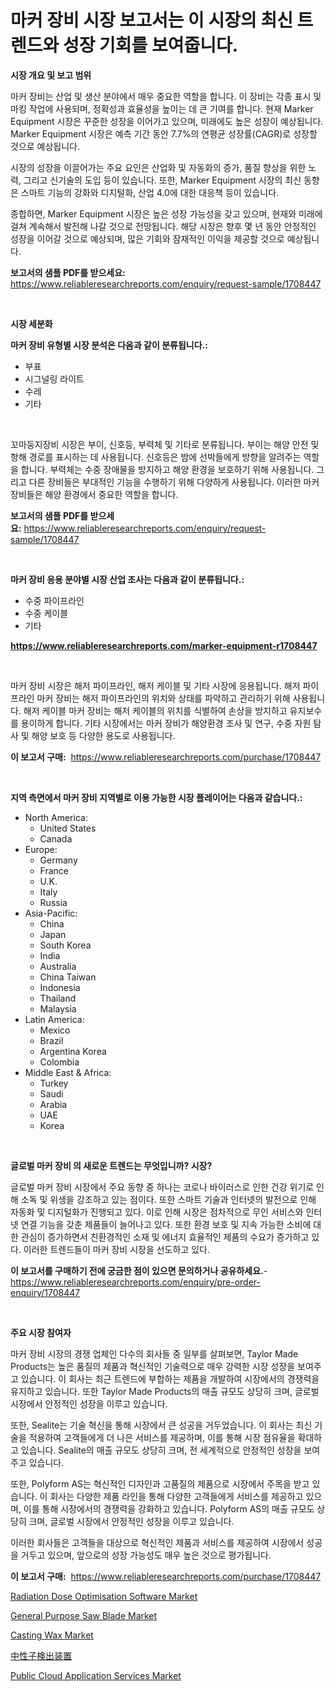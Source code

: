 <p><h1>마커 장비 시장 보고서는 이 시장의 최신 트렌드와 성장 기회를 보여줍니다.</h1></p><p><strong>시장 개요 및 보고 범위</strong></p>
<p><p>마커 장비는 산업 및 생산 분야에서 매우 중요한 역할을 합니다. 이 장비는 각종 표시 및 마킹 작업에 사용되며, 정확성과 효율성을 높이는 데 큰 기여를 합니다. 현재 Marker Equipment 시장은 꾸준한 성장을 이어가고 있으며, 미래에도 높은 성장이 예상됩니다. Marker Equipment 시장은 예측 기간 동안 7.7%의 연평균 성장률(CAGR)로 성장할 것으로 예상됩니다.</p><p>시장의 성장을 이끌어가는 주요 요인은 산업화 및 자동화의 증가, 품질 향상을 위한 노력, 그리고 신기술의 도입 등이 있습니다. 또한, Marker Equipment 시장의 최신 동향은 스마트 기능의 강화와 디지털화, 산업 4.0에 대한 대응책 등이 있습니다.</p><p>종합하면, Marker Equipment 시장은 높은 성장 가능성을 갖고 있으며, 현재와 미래에 걸쳐 계속해서 발전해 나갈 것으로 전망됩니다. 해당 시장은 향후 몇 년 동안 안정적인 성장을 이어갈 것으로 예상되며, 많은 기회와 잠재적인 이익을 제공할 것으로 예상됩니다.</p></p>
<p><strong>보고서의 샘플 PDF를 받으세요:</strong> <a href="https://www.reliableresearchreports.com/enquiry/request-sample/1708447">https://www.reliableresearchreports.com/enquiry/request-sample/1708447</a></p>
<p>&nbsp;</p>
<p><strong>시장 세분화</strong></p>
<p><strong>마커 장비 유형별 시장 분석은 다음과 같이 분류됩니다.:</strong></p>
<p><ul><li>부표</li><li>시그널링 라이트</li><li>수레</li><li>기타</li></ul></p>
<p>&nbsp;</p>
<p><p>꼬마둥지장비 시장은 부이, 신호등, 부력체 및 기타로 분류됩니다. 부이는 해양 안전 및 항해 경로를 표시하는 데 사용됩니다. 신호등은 밤에 선박들에게 방향을 알려주는 역할을 합니다. 부력체는 수중 장애물을 방지하고 해양 환경을 보호하기 위해 사용됩니다. 그리고 다른 장비들은 부대적인 기능을 수행하기 위해 다양하게 사용됩니다. 이러한 마커 장비들은 해양 환경에서 중요한 역할을 합니다.</p></p>
<p><strong>보고서의 샘플 PDF를 받으세요:</strong>&nbsp;<a href="https://www.reliableresearchreports.com/enquiry/request-sample/1708447">https://www.reliableresearchreports.com/enquiry/request-sample/1708447</a></p>
<p>&nbsp;</p>
<p><strong> 마커 장비 응용 분야별 시장 산업 조사는 다음과 같이 분류됩니다.:</strong></p>
<p><ul><li>수중 파이프라인</li><li>수중 케이블</li><li>기타</li></ul></p>
<p><strong><a href="https://www.reliableresearchreports.com/marker-equipment-r1708447">https://www.reliableresearchreports.com/marker-equipment-r1708447</a></strong></p>
<p>&nbsp;</p>
<p><p>마커 장비 시장은 해저 파이프라인, 해저 케이블 및 기타 시장에 응용됩니다. 해저 파이프라인 마커 장비는 해저 파이프라인의 위치와 상태를 파악하고 관리하기 위해 사용됩니다. 해저 케이블 마커 장비는 해저 케이블의 위치를 식별하여 손상을 방지하고 유지보수를 용이하게 합니다. 기타 시장에서는 마커 장비가 해양환경 조사 및 연구, 수중 자원 탐사 및 해양 보호 등 다양한 용도로 사용됩니다.</p></p>
<p><strong>이 보고서 구매:</strong>&nbsp; <a href="https://www.reliableresearchreports.com/purchase/1708447">https://www.reliableresearchreports.com/purchase/1708447</a></p>
<p>&nbsp;</p>
<p><strong>지역 측면에서 마커 장비 지역별로 이용 가능한 시장 플레이어는 다음과 같습니다.:</strong></p>
<p><ul>
    <li>
        North America:
        <ul>
            <li>United States</li>
            <li>Canada</li>
        </ul>
    </li>
    <li>
        Europe:
        <ul>
            <li>Germany</li>
            <li>France</li>
            <li>U.K.</li>
            <li>Italy</li>
            <li>Russia</li>
        </ul>
    </li>
    <li>
        Asia-Pacific:
        <ul>
            <li>China</li>
            <li>Japan</li>
            <li>South Korea</li>
            <li>India</li>
            <li>Australia</li>
            <li>China Taiwan</li>
            <li>Indonesia</li>
            <li>Thailand</li>
            <li>Malaysia</li>
        </ul>
    </li>
    <li>
        Latin America:
        <ul>
            <li>Mexico</li>
            <li>Brazil</li>
            <li>Argentina Korea</li>
            <li>Colombia</li>
        </ul>
    </li>
    <li>
        Middle East & Africa:
        <ul>
            <li>Turkey</li>
            <li>Saudi</li>
            <li>Arabia</li>
            <li>UAE</li>
            <li>Korea</li>
        </ul>
    </li>
    </ul></p>
<p>&nbsp;</p>
<p><strong>글로벌 마커 장비 의 새로운 트렌드는 무엇입니까? 시장?</strong></p>
<p><p>글로벌 마커 장비 시장에서 주요 동향 중 하나는 코로나 바이러스로 인한 건강 위기로 인해 소독 및 위생을 강조하고 있는 점이다. 또한 스마트 기술과 인터넷의 발전으로 인해 자동화 및 디지털화가 진행되고 있다. 이로 인해 시장은 점차적으로 무인 서비스와 인터넷 연결 기능을 갖춘 제품들이 늘어나고 있다. 또한 환경 보호 및 지속 가능한 소비에 대한 관심이 증가하면서 친환경적인 소재 및 에너지 효율적인 제품의 수요가 증가하고 있다. 이러한 트렌드들이 마커 장비 시장을 선도하고 있다.</p></p>
<p><strong>이 보고서를 구매하기 전에 궁금한 점이 있으면 문의하거나 공유하세요.</strong>- <a href="https://www.reliableresearchreports.com/enquiry/pre-order-enquiry/1708447">https://www.reliableresearchreports.com/enquiry/pre-order-enquiry/1708447</a></p>
<p>&nbsp;</p>
<p><strong>주요 시장 참여자</strong></p>
<p><p>마커 장비 시장의 경쟁 업체인 다수의 회사들 중 일부를 살펴보면, Taylor Made Products는 높은 품질의 제품과 혁신적인 기술력으로 매우 강력한 시장 성장을 보여주고 있습니다. 이 회사는 최근 트렌드에 부합하는 제품을 개발하여 시장에서의 경쟁력을 유지하고 있습니다. 또한 Taylor Made Products의 매출 규모도 상당히 크며, 글로벌 시장에서 안정적인 성장을 이루고 있습니다.</p><p>또한, Sealite는 기술 혁신을 통해 시장에서 큰 성공을 거두었습니다. 이 회사는 최신 기술을 적용하여 고객들에게 더 나은 서비스를 제공하며, 이를 통해 시장 점유율을 확대하고 있습니다. Sealite의 매출 규모도 상당히 크며, 전 세계적으로 안정적인 성장을 보여주고 있습니다.</p><p>또한, Polyform AS는 혁신적인 디자인과 고품질의 제품으로 시장에서 주목을 받고 있습니다. 이 회사는 다양한 제품 라인을 통해 다양한 고객들에게 서비스를 제공하고 있으며, 이를 통해 시장에서의 경쟁력을 강화하고 있습니다. Polyform AS의 매출 규모도 상당히 크며, 글로벌 시장에서 안정적인 성장을 이루고 있습니다.</p><p>이러한 회사들은 고객들을 대상으로 혁신적인 제품과 서비스를 제공하여 시장에서 성공을 거두고 있으며, 앞으로의 성장 가능성도 매우 높은 것으로 평가됩니다.</p></p>
<p><strong>이 보고서 구매:</strong>&nbsp;&nbsp;<a href="https://www.reliableresearchreports.com/purchase/1708447">https://www.reliableresearchreports.com/purchase/1708447</a></p>
<p><p><a href="https://github.com/mahnoor2003/Market-Research-Report-List-4/blob/main/radiation-dose-optimisation-software-market.md">Radiation Dose Optimisation Software Market</a></p><p><a href="https://issuu.com/reportprime-2/docs/general-purpose-saw-blade-market-size-2030.pptx">General Purpose Saw Blade Market</a></p><p><a href="https://issuu.com/reportprime-2/docs/casting-wax-market-size-2030.pptx">Casting Wax Market</a></p><p><a href="https://github.com/EmoryYundt1935/Market-Research-Report-List-1/blob/main/594920224509.md">中性子検出装置</a></p><p><a href="https://github.com/juancolorado15/Market-Research-Report-List-2/blob/main/public-cloud-application-services-market.md">Public Cloud Application Services Market</a></p></p>